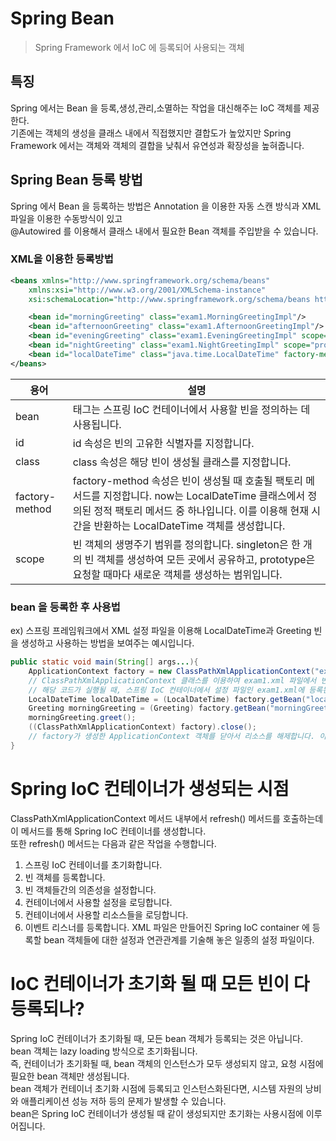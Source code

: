 # Spring Bean
> Spring Framework 에서 IoC 에 등록되어 사용되는 객체

## 특징
Spring 에서는 Bean 을 등록,생성,관리,소멸하는 작업을 대신해주는 IoC 객체를 제공한다.<br>
기존에는 객체의 생성을 클래스 내에서 직접했지만 결합도가 높았지만 Spring Framework 에서는 객체와 객체의 결합을 낮춰서 유연성과 확장성을 높혀줍니다.

## Spring Bean 등록 방법
Spring 에서 Bean 을 등록하는 방법은 Annotation 을 이용한 자동 스캔 방식과 XML 파일을 이용한 수동방식이 있고<br>@Autowired 를 이용해서 클래스 내에서 필요한 Bean 객체를 주입받을 수 있습니다.

### XML을 이용한 등록방법
```xml
<beans xmlns="http://www.springframework.org/schema/beans"
	xmlns:xsi="http://www.w3.org/2001/XMLSchema-instance"
	xsi:schemaLocation="http://www.springframework.org/schema/beans http://www.springframework.org/schema/beans/spring-beans.xsd">

	<bean id="morningGreeting" class="exam1.MorningGreetingImpl"/>
	<bean id="afternoonGreeting" class="exam1.AfternoonGreetingImpl"/>
	<bean id="eveningGreeting" class="exam1.EveningGreetingImpl" scope="singleton"/>
	<bean id="nightGreeting" class="exam1.NightGreetingImpl" scope="prototype"/>
	<bean id="localDateTime" class="java.time.LocalDateTime" factory-method="now"/>
</beans>
```
| 용어           | 설명                                                                                                                                            |
|--------------|-----------------------------------------------------------------------------------------------------------------------------------------------|
| bean         | <bean> 태그는 스프링 IoC 컨테이너에서 사용할 빈을 정의하는 데 사용됩니다.                                                                                                |
| id           | id 속성은 빈의 고유한 식별자를 지정합니다.                                                                                                                     |
| class        | class 속성은 해당 빈이 생성될 클래스를 지정합니다.                                                                                                               |
| factory-method |  factory-method 속성은 빈이 생성될 때 호출될 팩토리 메서드를 지정합니다. now는 LocalDateTime 클래스에서 정의된 정적 팩토리 메서드 중 하나입니다. 이를 이용해 현재 시간을 반환하는 LocalDateTime 객체를 생성합니다. |
| scope        |빈 객체의 생명주기 범위를 정의합니다. singleton은 한 개의 빈 객체를 생성하여 모든 곳에서 공유하고, prototype은 요청할 때마다 새로운 객체를 생성하는 범위입니다.|

### bean 을 등록한 후 사용법
ex) 스프링 프레임워크에서 XML 설정 파일을 이용해 LocalDateTime과 Greeting 빈을 생성하고 사용하는 방법을 보여주는 예시입니다.
```java
public static void main(String[] args...){
    ApplicationContext factory = new ClassPathXmlApplicationContext("exam1.xml");
    // ClassPathXmlApplicationContext 클래스를 이용하여 exam1.xml 파일에서 빈 설정 정보를 읽어들이는 ApplicationContext 객체를 생성합니다.
    // 해당 코드가 실행될 때, 스프링 IoC 컨테이너에서 설정 파일인 exam1.xml에 등록된 빈(Bean) 객체들도 함께 생성됩니다.
    LocalDateTime localDateTime = (LocalDateTime) factory.getBean("localDateTime");
    Greeting morningGreeting = (Greeting) factory.getBean("morningGreeting");
    morningGreeting.greet();
    ((ClassPathXmlApplicationContext) factory).close();
    // factory가 생성한 ApplicationContext 객체를 닫아서 리소스를 해제합니다. 이는 애플리케이션 종료시 수행하는 것이 좋습니다.
}
```
# Spring IoC 컨테이너가 생성되는 시점
ClassPathXmlApplicationContext 메서드 내부에서 refresh() 메서드를 호출하는데 이 메서드를 통해 Spring IoC 컨테이너를 생성합니다. <br>
또한 refresh() 메서드는 다음과 같은 작업을 수행합니다.
1. 스프링 IoC 컨테이너를 초기화합니다.
2. 빈 객체를 등록합니다.
3. 빈 객체들간의 의존성을 설정합니다.
4. 컨테이너에서 사용할 설정을 로딩합니다.
5. 컨테이너에서 사용할 리소스들을 로딩합니다.
6. 이벤트 리스너를 등록합니다.
XML 파일은 만들어진 Spring IoC container 에 등록할 bean 객체들에 대한 설정과 연관관계를 기술해 놓은 일종의 설정 파일이다.

# IoC 컨테이너가 초기화 될 때 모든 빈이 다 등록되나?
Spring IoC 컨테이너가 초기화될 때, 모든 bean 객체가 등록되는 것은 아닙니다.<br> 
bean 객체는 lazy loading 방식으로 초기화됩니다.<br>
즉, 컨테이너가 초기화될 때, bean 객체의 인스턴스가 모두 생성되지 않고, 요청 시점에 필요한 bean 객체만 생성됩니다.<br>
bean 객체가 컨테이너 초기화 시점에 등록되고 인스턴스화된다면, 시스템 자원의 낭비와 애플리케이션 성능 저하 등의 문제가 발생할 수 있습니다.<br>
bean은 Spring IoC 컨테이너가 생성될 때 같이 생성되지만 초기화는 사용시점에 이루어집니다.<br>